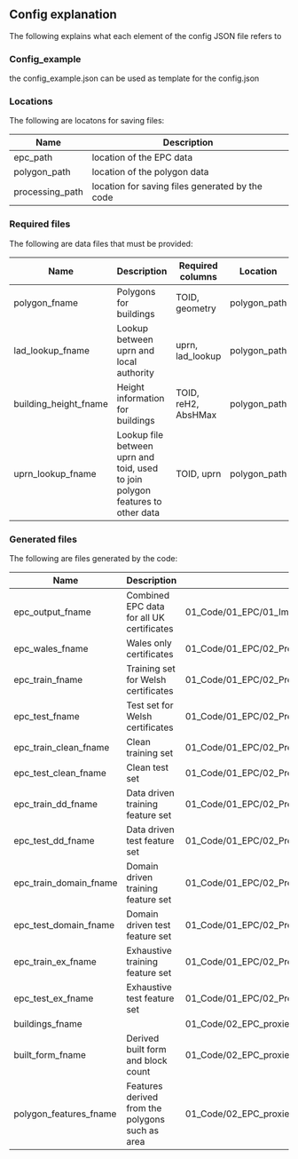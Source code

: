 ## Config explanation
The following explains what each element of the config JSON file refers to

### Config_example
the config_example.json can be used as template for the config.json

### Locations

The following are locatons for saving files:

|Name|Description|
|---|---|
|epc_path|location of the EPC data|
|polygon_path|location of the polygon data|
|processing_path|location for saving files generated by the code|

### Required files

The following are data files that must be provided:

|Name|Description|Required columns|Location|Format|
|---|---|---|---|---|
|polygon_fname|Polygons for buildings|TOID, geometry|polygon_path|.geojson|
|lad_lookup_fname|Lookup between uprn and local authority|uprn, lad_lookup|polygon_path|.csv|
|building_height_fname|Height information for buildings|TOID, reH2, AbsHMax|polygon_path|.csv|
|uprn_lookup_fname|Lookup file between uprn and toid, used to join polygon features to other data|TOID, uprn|polygon_path|.csv|

### Generated files

The following are files generated by the code:

|Name|Description|Script|
|---|---|---|
|epc_output_fname|Combined EPC data for all UK certificates|01_Code/01_EPC/01_Import/01_import_data|
|epc_wales_fname|Wales only certificates|01_Code/01_EPC/02_Preprocessing/01_Sampling|
|epc_train_fname|Training set for Welsh certificates|01_Code/01_EPC/02_Preprocessing/01_Sampling|
|epc_test_fname|Test set for Welsh certificates|01_Code/01_EPC/02_Preprocessing/01_Sampling|
|epc_train_clean_fname|Clean training set|01_Code/01_EPC/02_Preprocessing/04_Categorical_cleanup|
|epc_test_clean_fname|Clean test set|01_Code/01_EPC/02_Preprocessing/04_Categorical_cleanup|
|epc_train_dd_fname|Data driven training feature set|01_Code/01_EPC/02_Preprocessing/06_data_driven_features|
|epc_test_dd_fname|Data driven test feature set|01_Code/01_EPC/02_Preprocessing/06_data_driven_features|
|epc_train_domain_fname|Domain driven training feature set|01_Code/01_EPC/02_Preprocessing/06_domain_driven_features|
|epc_test_domain_fname|Domain driven test feature set|01_Code/01_EPC/02_Preprocessing/06_domain_driven_features|
|epc_train_ex_fname|Exhaustive training feature set|01_Code/01_EPC/02_Preprocessing/06_exhaustive_features|
|epc_test_ex_fname|Exhaustive test feature set|01_Code/01_EPC/02_Preprocessing/06_exhaustive_features|
|buildings_fname||01_Code/02_EPC_proxies/Polygon_features|
|built_form_fname|Derived built form and block count|01_Code/02_EPC_proxies/Block_counts|
|polygon_features_fname|Features derived from the polygons such as area|01_Code/02_EPC_proxies/Polygon_features|
